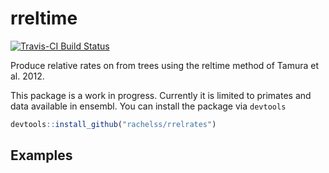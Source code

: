 <!-- README.md is generated from README.Rmd. Please edit that file -->
rreltime
========

[![Travis-CI Build Status](https://travis-ci.org/rachelss/rrelrates.png?branch=master)](https://travis-ci.org/rachelss/rrelrates)

Produce relative rates on from trees using the reltime method of Tamura et al. 2012.

This package is a work in progress. Currently it is limited to primates and data available in ensembl. You can install the package via `devtools`

``` r
devtools::install_github("rachelss/rrelrates")
```

Examples
--------
